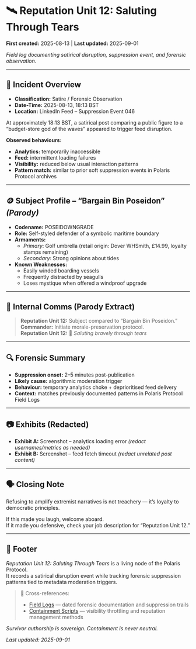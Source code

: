 # 🛰️ Reputation Unit 12: Saluting Through Tears

**First created:** 2025-08-13 | **Last updated:** 2025-09-01

*Field log documenting satirical disruption, suppression event, and forensic observation.*  

---

## 📌 Incident Overview  

- **Classification:** Satire / Forensic Observation  
- **Date-Time:** 2025-08-13, 18:13 BST  
- **Location:** LinkedIn Feed – Suppression Event 046  

At approximately 18:13 BST, a satirical post comparing a public figure to a “budget-store god of the waves” appeared to trigger feed disruption.  

**Observed behaviours:**  
- **Analytics:** temporarily inaccessible  
- **Feed:** intermittent loading failures  
- **Visibility:** reduced below usual interaction patterns  
- **Pattern match:** similar to prior soft suppression events in Polaris Protocol archives  

---

## 🪙 Subject Profile – “Bargain Bin Poseidon” *(Parody)*  

- **Codename:** POSEIDOWNGRADE  
- **Role:** Self-styled defender of a symbolic maritime boundary  
- **Armaments:**  
  - *Primary*: Golf umbrella (retail origin: Dover WHSmith, £14.99, loyalty stamps remaining)  
  - *Secondary*: Strong opinions about tides  
- **Known Weaknesses:**  
  - Easily winded boarding vessels  
  - Frequently distracted by seagulls  
  - Loses mystique when offered a windproof upgrade  

---

## 📂 Internal Comms (Parody Extract)  

> **Reputation Unit 12:** Subject compared to “Bargain Bin Poseidon.”  
> **Commander:** Initiate morale-preservation protocol.  
> **Reputation Unit 12:** 🫡 *Saluting bravely through tears*  

---

## 🔍 Forensic Summary  

- **Suppression onset:** 2–5 minutes post-publication  
- **Likely cause:** algorithmic moderation trigger  
- **Behaviour:** temporary analytics choke + deprioritised feed delivery  
- **Context:** matches previously documented patterns in Polaris Protocol Field Logs  

---

## 📷 Exhibits (Redacted)  

- **Exhibit A:** Screenshot – analytics loading error *(redact usernames/metrics as needed)*  
- **Exhibit B:** Screenshot – feed fetch timeout *(redact unrelated post content)*  

---

## 🗣 Closing Note  

Refusing to amplify extremist narratives is not treachery — it’s loyalty to democratic principles.  

If this made you laugh, welcome aboard.  
If it made you defensive, check your job description for “Reputation Unit 12.”  

---

## 🏮 Footer  

*Reputation Unit 12: Saluting Through Tears* is a living node of the Polaris Protocol.  
It records a satirical disruption event while tracking forensic suppression patterns tied to metadata moderation triggers.  

> 📡 Cross-references:  
> - [Field Logs](../Disruption_Kit/Field_Logs/) — dated forensic documentation and suppression trails  
> - [Containment Scripts](../Disruption_Kit/Containment_Scripts/) — visibility throttling and reputation management methods  

*Survivor authorship is sovereign. Containment is never neutral.*  

_Last updated: 2025-09-01_

